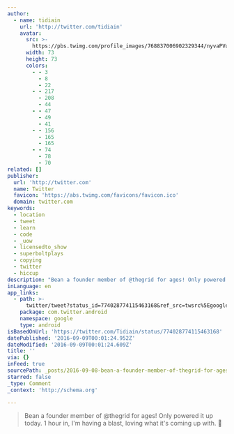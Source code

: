 ```yaml
---
author:
  - name: tidiain
    url: 'http://twitter.com/tidiain'
    avatar:
      src: >-
        https://pbs.twimg.com/profile_images/768837006902329344/nyvaPVuY_bigger.jpg
      width: 73
      height: 73
      colors:
        - - 3
          - 8
          - 22
        - - 217
          - 208
          - 44
        - - 47
          - 49
          - 41
        - - 156
          - 165
          - 165
        - - 74
          - 78
          - 70
related: []
publisher:
  url: 'http://twitter.com'
  name: Twitter
  favicon: 'https://abs.twimg.com/favicons/favicon.ico'
  domain: twitter.com
keywords:
  - location
  - tweet
  - learn
  - code
  - _uow
  - licensedto_show
  - superboltplays
  - copying
  - twitter
  - hiccup
description: "Bean a founder member of @thegrid for ages! Only powered it up today. 1 hour in, I'm having a blast, loving what it's coming up with. \uD83D\uDE00"
inLanguage: en
app_links:
  - path: >-
      twitter/tweet?status_id=774028774115463168&ref_src=twsrc%5Egoogle%7Ctwcamp%5Eandroidseo%7Ctwgr%5Estatus%7Ctwterm%5E774028774115463168
    package: com.twitter.android
    namespace: google
    type: android
isBasedOnUrl: 'https://twitter.com/Tidiain/status/774028774115463168'
datePublished: '2016-09-09T00:01:24.952Z'
dateModified: '2016-09-09T00:01:24.609Z'
title: ''
via: {}
inFeed: true
sourcePath: _posts/2016-09-08-bean-a-founder-member-of-thegrid-for-ages-only-powered-it.md
starred: false
_type: Comment
_context: 'http://schema.org'

---
```

> Bean a founder member of @thegrid for ages! Only powered it up today. 1 hour in, I'm having a blast, loving what it's coming up with. 